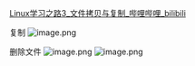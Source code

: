 [Linux学习之路3\_文件拷贝与复制\_哔哩哔哩\_bilibili](https://www.bilibili.com/video/BV1B64y1a7NS/?spm_id_from=333.337.search-card.all.click&vd_source=81223299ca5d449a34daaab3e1102d1d)

复制
![image.png](https://qhdtc.oss-cn-chengdu.aliyuncs.com/obsidian/20230428162559.png)

删除文件
![image.png](https://qhdtc.oss-cn-chengdu.aliyuncs.com/obsidian/20230428163904.png)
![image.png](https://qhdtc.oss-cn-chengdu.aliyuncs.com/obsidian/20230428163926.png)
